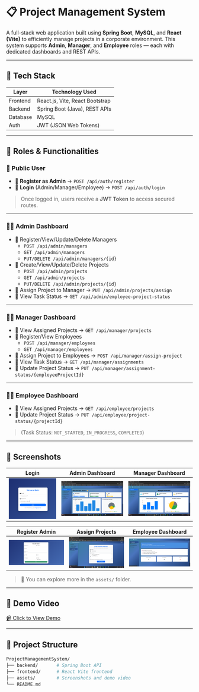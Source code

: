 # 📋 Project Management System

A full-stack web application built using **Spring Boot**, **MySQL**, and **React (Vite)** to efficiently manage projects in a corporate environment. This system supports **Admin**, **Manager**, and **Employee** roles — each with dedicated dashboards and REST APIs.

---

## 🚀 Tech Stack

| Layer      | Technology Used                         |
|------------|------------------------------------------|
| Frontend   | React.js, Vite, React Bootstrap          |
| Backend    | Spring Boot (Java), REST APIs            |
| Database   | MySQL                                    |
| Auth       | JWT (JSON Web Tokens)                    |

---

## 🎯 Roles & Functionalities

### 🔐 Public User
- 🔹 **Register as Admin** → `POST /api/auth/register`
- 🔹 **Login** (Admin/Manager/Employee) → `POST /api/auth/login`
> Once logged in, users receive a **JWT Token** to access secured routes.

---

### 🧑‍💼 Admin Dashboard
- 🔹 Register/View/Update/Delete Managers  
  - `POST /api/admin/managers`  
  - `GET /api/admin/managers`  
  - `PUT/DELETE /api/admin/managers/{id}`  
- 🔹 Create/View/Update/Delete Projects  
  - `POST /api/admin/projects`  
  - `GET /api/admin/projects`  
  - `PUT/DELETE /api/admin/projects/{id}`  
- 🔹 Assign Project to Manager → `PUT /api/admin/projects/assign`
- 🔹 View Task Status → `GET /api/admin/employee-project-status`

---

### 👨‍💼 Manager Dashboard
- 🔹 View Assigned Projects → `GET /api/manager/projects`
- 🔹 Register/View Employees  
  - `POST /api/manager/employees`  
  - `GET /api/manager/employees`  
- 🔹 Assign Project to Employees → `POST /api/manager/assign-project`
- 🔹 View Task Status → `GET /api/manager/assignments`
- 🔹 Update Project Status → `PUT /api/manager/assignment-status/{employeeProjectId}`

---

### 👩‍💻 Employee Dashboard
- 🔹 View Assigned Projects → `GET /api/employee/projects`
- 🔹 Update Project Status → `PUT /api/employee/project-status/{projectId}`  
> (Task Status: `NOT_STARTED`, `IN_PROGRESS`, `COMPLETED`)

---

## 📸 Screenshots

| Login | Admin Dashboard | Manager Dashboard |
|-------|------------------|-------------------|
| ![](assets/LoginPage.png) | ![](assets/Admin%20Dashboard.png) | ![](assets/manager%20Dashboard.png) |

| Register Admin | Assign Projects | Employee Dashboard |
|----------------|------------------|---------------------|
| ![](assets/RegisterAdmin.png) | ![](assets/managerpage1.png) | ![](assets/employeedashboard.png) |

> 🧠 You can explore more in the `assets/` folder.

---

## 🎥 Demo Video

[📹 Click to View Demo](assets/ProjectManagementSystem.mp4)

---

## 📂 Project Structure

```bash
ProjectManagementSystem/
├── backend/       # Spring Boot API
├── frontend/      # React Vite frontend
├── assets/        # Screenshots and demo video
└── README.md
